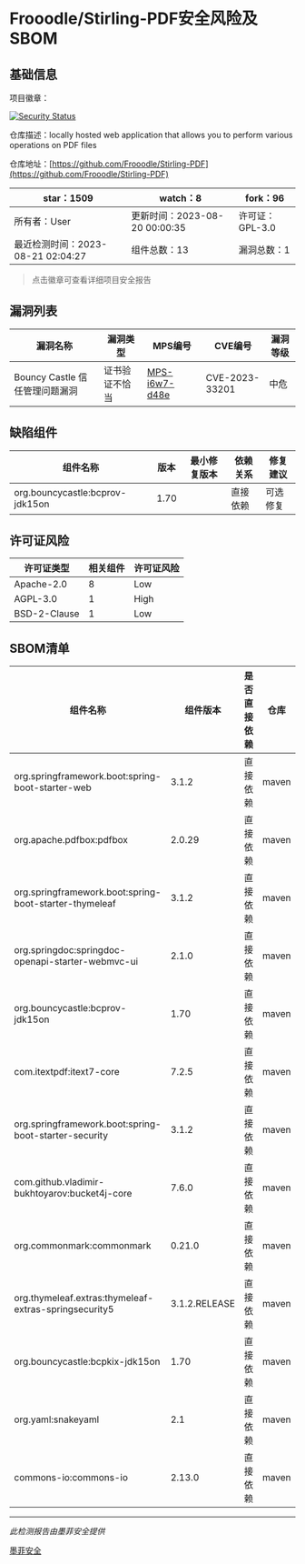 # Frooodle/Stirling-PDF安全风险及SBOM

## 基础信息

项目徽章：

[![Security Status](https://www.murphysec.com/platform3/v31/badge/1693322682396725248.svg)](https://www.murphysec.com/console/report/1691511002612256768/1693322682396725248)

仓库描述：locally hosted web application that allows you to perform various operations on PDF files

仓库地址：[https://github.com/Frooodle/Stirling-PDF](https://github.com/Frooodle/Stirling-PDF)

| star：1509 | watch：8 | fork：96 |
| ----------- | -------------- | ------------ |
| 所有者：User | 更新时间：2023-08-20 00:00:35 | 许可证：GPL-3.0 |
| 最近检测时间：2023-08-21 02:04:27 | 组件总数：13 | 漏洞总数：1 |

> 点击徽章可查看详细项目安全报告



## 漏洞列表

| 漏洞名称 | 漏洞类型 | MPS编号 | CVE编号 | 漏洞等级 |
| ------- | ------ | ------- | ------ | ----- |
|Bouncy Castle 信任管理问题漏洞|证书验证不恰当|[MPS-i6w7-d48e](https://www.oscs1024.com/hd/MPS-i6w7-d48e)|CVE-2023-33201|中危|




## 缺陷组件

| 组件名称 | 版本 | 最小修复版本 | 依赖关系 | 修复建议 |
| -------- | ---- | ------------ | -------- | -------- |
|org.bouncycastle:bcprov-jdk15on|1.70||直接依赖|可选修复|C:0|H:0|M:1|L:0|




## 许可证风险

| 许可证类型 | 相关组件 | 许可证风险 |
| ---------- | -------- | ---------- |
|Apache-2.0|8|Low|
|AGPL-3.0|1|High|
|BSD-2-Clause|1|Low|




## SBOM清单

| 组件名称 | 组件版本 | 是否直接依赖 | 仓库 |
| -------- | -------- | ------------ | ---- |
|org.springframework.boot:spring-boot-starter-web|3.1.2|直接依赖|maven|
|org.apache.pdfbox:pdfbox|2.0.29|直接依赖|maven|
|org.springframework.boot:spring-boot-starter-thymeleaf|3.1.2|直接依赖|maven|
|org.springdoc:springdoc-openapi-starter-webmvc-ui|2.1.0|直接依赖|maven|
|org.bouncycastle:bcprov-jdk15on|1.70|直接依赖|maven|
|com.itextpdf:itext7-core|7.2.5|直接依赖|maven|
|org.springframework.boot:spring-boot-starter-security|3.1.2|直接依赖|maven|
|com.github.vladimir-bukhtoyarov:bucket4j-core|7.6.0|直接依赖|maven|
|org.commonmark:commonmark|0.21.0|直接依赖|maven|
|org.thymeleaf.extras:thymeleaf-extras-springsecurity5|3.1.2.RELEASE|直接依赖|maven|
|org.bouncycastle:bcpkix-jdk15on|1.70|直接依赖|maven|
|org.yaml:snakeyaml|2.1|直接依赖|maven|
|commons-io:commons-io|2.13.0|直接依赖|maven|


------

*此检测报告由墨菲安全提供*

[墨菲安全](www.murphysec.com)